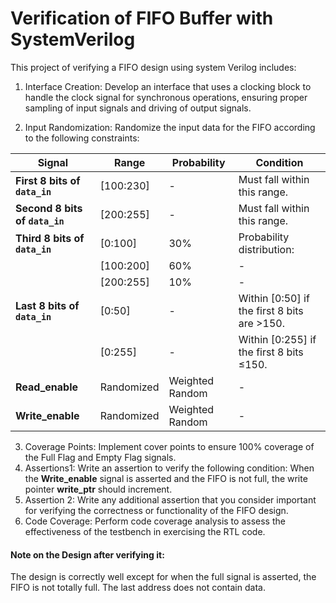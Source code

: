 # Verification of FIFO Buffer with SystemVerilog

This project of verifying a FIFO design using system Verilog includes:

  1) Interface Creation: Develop an interface that uses a clocking block to handle the clock signal for synchronous operations, ensuring proper sampling of input signals and driving of output signals.

  2) Input Randomization: Randomize the input data for the FIFO according to the following constraints:
    
| **Signal**                                      | **Range**                     | **Probability**          | **Condition**                                                        |
|----------------------------------------------------|-------------------------------|--------------------------|------------------------------------------------------------------|
| **First 8 bits of `data_in`**                      | [100:230]                     | -                        | Must fall within this range.  |
| **Second 8 bits of `data_in`**                     | [200:255]                     | -                        | Must fall within this range. |
| **Third 8 bits of `data_in`**                      | [0:100]                       | 30%                      | Probability distribution: |
|                                                    | [100:200]                     | 60%                      | - |
|                                                    | [200:255]                     | 10%                      | - |
| **Last 8 bits of `data_in`**                       | [0:50]                        | -                        |  Within [0:50] if the first 8 bits are >150.    |
|                                                    | [0:255]                       | -                        |  Within [0:255] if the first 8 bits ≤150.       |
| **Read_enable**                             | Randomized                    | Weighted Random          | -                                  |
| **Write_enable**                            | Randomized                    | Weighted Random          | -                                  |

  3) Coverage Points: Implement cover points to ensure 100% coverage of the Full Flag and Empty Flag signals.
  4) Assertions1: Write an assertion to verify the following condition: When the **Write_enable** signal is asserted and the FIFO is not full, the write pointer **write_ptr** should increment.
  5)  Assertion 2: Write any additional assertion that you consider important for verifying the correctness or functionality of the FIFO design.
  6)  Code Coverage: Perform code coverage analysis to assess the effectiveness of the testbench in exercising the RTL code.

#### Note on the Design after verifying it:
The design is correctly well except for when the full signal is asserted, the FIFO is not totally full. The last address does not contain data.
